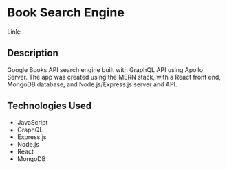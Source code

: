 # Book Search Engine

Link:

## Description
Google Books API search engine built with GraphQL API using Apollo Server. The app was created using the MERN stack, with a React front end, MongoDB database, and Node.js/Express.js server and API.

## Technologies Used
- JavaScript
- GraphQL
- Express.js
- Node.js
- React
- MongoDB

